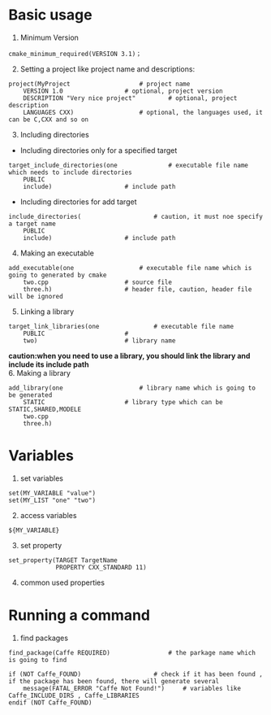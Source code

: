 # Basic usage
1. Minimum Version
```
cmake_minimum_required(VERSION 3.1)；
```
2. Setting a project like project name and descriptions:
```
project(MyProject 					# project name
	VERSION 1.0					# optional, project version
	DESCRIPTION "Very nice project"			# optional, project description
	LANGUAGES CXX)					# optional, the languages used, it can be C,CXX and so on
```
3. Including directories
* Including directories only for a specified target
```
target_include_directories(one 				# executable file name which needs to include directories
	PUBLIC 
	include)					# include path
```
* Including directories for add target
```
include_directories(					# caution, it must noe specify a target name
	PUBLIC 
	include)					# include path
```
4. Making an executable
```
add_executable(one					# executable file name which is going to generated by cmake
	two.cpp 					# source file
	three.h)					# header file, caution, header file will be ignored
```
5. Linking a library
```
target_link_libraries(one 				# executable file name
	PUBLIC 						# 
	two)						# library name
```
**caution:when you need to use a library, you should link the library and include its include path**  
6. Making a library
```
add_library(one 					# library name which is going to be generated
	STATIC 						# library type which can be STATIC,SHARED,MODELE
	two.cpp
	three.h)
```
# Variables
1. set variables
```
set(MY_VARIABLE "value")
set(MY_LIST "one" "two")
```
2. access variables
```
${MY_VARIABLE}
```
3. set property
```
set_property(TARGET TargetName
             PROPERTY CXX_STANDARD 11)
```
4. common used properties
# Running a command
1. find packages
```
find_package(Caffe REQUIRED)				# the parkage name which is going to find

if (NOT Caffe_FOUND)					# check if it has been found , if the package has been found, there will generate several
    message(FATAL_ERROR "Caffe Not Found!")		# variables like Caffe_INCLUDE_DIRS , Caffe_LIBRARIES
endif (NOT Caffe_FOUND)

```
